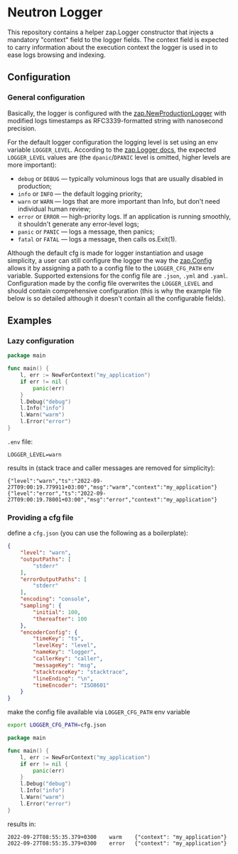 # Neutron Logger

This repository contains a helper zap.Logger constructor that injects a mandatory "context" field to the logger fields. The context field is expected to carry information about the execution context the logger is used in to ease logs browsing and indexing.

## Configuration

### General configuration

Basically, the logger is configured with the [zap.NewProductionLogger](https://github.com/uber-go/zap/blob/d6ce3b9b283401bc6cf975de6ac3e5ed5aec5341/config.go#L115) with modified logs timestamps as RFC3339-formatted string with nanosecond precision.

For the default logger configuration the logging level is set using an env variable `LOGGER_LEVEL`. According to the [zap.Logger docs](https://github.com/uber-go/zap/blob/d6ce3b9b283401bc6cf975de6ac3e5ed5aec5341/level.go#L28), the expected `LOGGER_LEVEL` values are (the `dpanic`/`DPANIC` level is omitted, higher levels are more important):
- `debug` or `DEBUG` — typically voluminous logs that are usually disabled in production;
- `info` or `INFO` — the default logging priority;
- `warn` or `WARN` — logs that are more important than Info, but don't need individual human review;
- `error` or `ERROR` — high-priority logs. If an application is running smoothly, it shouldn't generate any error-level logs;
- `panic` or `PANIC` — logs a message, then panics;
- `fatal` or `FATAL` — logs a message, then calls os.Exit(1).

Although the default cfg is made for logger instantiation and usage simplicity, a user can still configure the logger the way the [zap.Config](https://github.com/uber-go/zap/blob/d6ce3b9b283401bc6cf975de6ac3e5ed5aec5341/config.go#L45) allows it by assigning a path to a config file to the `LOGGER_CFG_PATH` env variable. Supported extensions for the config file are `.json`, `.yml` and `.yaml`. Configuration made by the config file overwrites the `LOGGER_LEVEL` and should contain comprehensive configuration (this is why the example file below is so detailed although it doesn't contain all the configurable fields).

## Examples

### Lazy configuration

```go
package main

func main() {
	l, err := NewForContext("my_application")
	if err != nil {
		panic(err)
	}
	l.Debug("debug")
	l.Info("info")
	l.Warn("warm")
	l.Error("error")
}
```

`.env` file:
```
LOGGER_LEVEL=warn
```

results in (stack trace and caller messages are removed for simplicity):
```
{"level":"warn","ts":"2022-09-27T09:00:19.779911+03:00","msg":"warm","context":"my_application"}
{"level":"error","ts":"2022-09-27T09:00:19.78001+03:00","msg":"error","context":"my_application"}
```

### Providing a cfg file

define a `cfg.json` (you can use the following as a boilerplate):
```json
{
    "level": "warn",
    "outputPaths": [
        "stderr"
    ],
    "errorOutputPaths": [
        "stderr"
    ],
    "encoding": "console",
    "sampling": {
        "initial": 100,
        "thereafter": 100
    },
    "encoderConfig": {
        "timeKey": "ts",
        "levelKey": "level",
        "nameKey": "logger",
        "callerKey": "caller",
        "messageKey": "msg",
        "stacktraceKey": "stacktrace",
        "lineEnding": "\n",
        "timeEncoder": "ISO8601"
    }
}
```

make the config file available via `LOGGER_CFG_PATH` env variable
```bash
export LOGGER_CFG_PATH=cfg.json
```

```go
package main

func main() {
	l, err := NewForContext("my_application")
	if err != nil {
		panic(err)
	}
	l.Debug("debug")
	l.Info("info")
	l.Warn("warm")
	l.Error("error")
}
```

results in:
```
2022-09-27T08:55:35.379+0300    warm    {"context": "my_application"}
2022-09-27T08:55:35.379+0300    error   {"context": "my_application"}
```